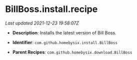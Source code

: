 # BillBoss.install.recipe

_Last updated 2021-12-23 19:58:07Z_

- **Description**: Installs the latest version of Bill Boss.

- **Identifier**: `com.github.homebysix.install.BillBoss`

- **Parent Recipes**: `com.github.homebysix.download.BillBoss`